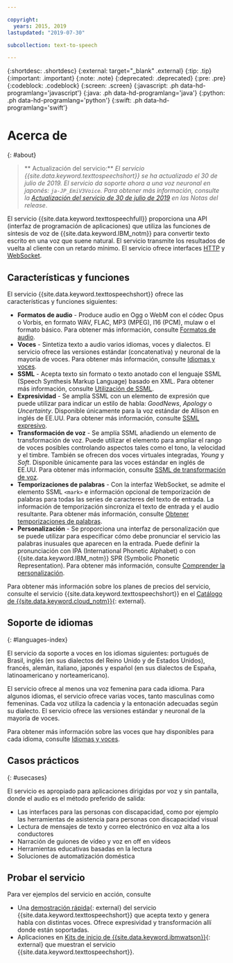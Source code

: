 ```yaml
---

copyright:
  years: 2015, 2019
lastupdated: "2019-07-30"

subcollection: text-to-speech

---
```


{:shortdesc: .shortdesc}
{:external: target="_blank" .external}
{:tip: .tip}
{:important: .important}
{:note: .note}
{:deprecated: .deprecated}
{:pre: .pre}
{:codeblock: .codeblock}
{:screen: .screen}
{:javascript: .ph data-hd-programlang='javascript'}
{:java: .ph data-hd-programlang='java'}
{:python: .ph data-hd-programlang='python'}
{:swift: .ph data-hd-programlang='swift'}

# Acerca de
{: #about}

> ** Actualización del servicio:** *El servicio {{site.data.keyword.texttospeechshort}} se ha actualizado el 30 de julio de 2019. El servicio da soporte ahora a una voz neuronal en japonés: `ja-JP_EmiV3Voice`. Para obtener más información, consulte la [Actualización del servicio de 30 de julio de 2019](/docs/services/text-to-speech?topic=text-to-speech-release-notes#July2019) en las Notas del release*.

El servicio {{site.data.keyword.texttospeechfull}} proporciona una API (interfaz de programación de aplicaciones) que utiliza las funciones de síntesis de voz de {{site.data.keyword.IBM_notm}} para convertir texto escrito en una voz que suene natural. El servicio transmite los resultados de vuelta al cliente con un retardo mínimo. El servicio ofrece interfaces [HTTP](/docs/services/text-to-speech?topic=text-to-speech-usingHTTP) y [WebSocket](/docs/services/text-to-speech?topic=text-to-speech-usingWebSocket).

## Características y funciones

El servicio {{site.data.keyword.texttospeechshort}} ofrece las características y funciones siguientes:

-   **Formatos de audio** - Produce audio en Ogg o WebM con el códec Opus o Vorbis, en formato WAV, FLAC, MP3 (MPEG), l16 (PCM), mulaw o el formato básico. Para obtener más información, consulte [Formatos de audio](/docs/services/text-to-speech?topic=text-to-speech-audioFormats).
-   **Voces** - Sintetiza texto a audio varios idiomas, voces y dialectos. El servicio ofrece las versiones estándar (concatenativa) y neuronal de la mayoría de voces. Para obtener más información, consulte [Idiomas y voces](/docs/services/text-to-speech?topic=text-to-speech-voices).
-   **SSML** - Acepta texto sin formato o texto anotado con el lenguaje SSML (Speech Synthesis Markup Language) basado en XML. Para obtener más información, consulte [Utilización de SSML](/docs/services/text-to-speech?topic=text-to-speech-ssml).
-   **Expresividad** - Se amplía SSML con un elemento de expresión que puede utilizar para indicar un estilo de habla: *GoodNews*, *Apology* o *Uncertainty*. Disponible únicamente para la voz estándar de Allison en inglés de EE.UU. Para obtener más información, consulte [SSML expresivo](/docs/services/text-to-speech?topic=text-to-speech-expressive).
-   **Transformación de voz** - Se amplía SSML añadiendo un elemento de transformación de voz. Puede utilizar el elemento para ampliar el rango de voces posibles controlando aspectos tales como el tono, la velocidad y el timbre. También se ofrecen dos voces virtuales integradas, *Young* y *Soft*. Disponible únicamente para las voces estándar en inglés de EE.UU. Para obtener más información, consulte [SSML de transformación de voz](/docs/services/text-to-speech?topic=text-to-speech-transformation).
-   **Temporizaciones de palabras** - Con la interfaz WebSocket, se admite el elemento SSML `<mark>` e información opcional de temporización de palabras para todas las series de caracteres del texto de entrada. La información de temporización sincroniza el texto de entrada y el audio resultante. Para obtener más información, consulte [Obtener temporizaciones de palabras](/docs/services/text-to-speech?topic=text-to-speech-timing).
-   **Personalización** - Se proporciona una interfaz de personalización que se puede utilizar para especificar cómo debe pronunciar el servicio las palabras inusuales que aparecen en la entrada. Puede definir la pronunciación con IPA (International Phonetic Alphabet) o con {{site.data.keyword.IBM_notm}} SPR (Symbolic Phonetic Representation). Para obtener más información, consulte [Comprender la personalización](/docs/services/text-to-speech?topic=text-to-speech-customIntro).

Para obtener más información sobre los planes de precios del servicio, consulte el servicio {{site.data.keyword.texttospeechshort}} en el [Catálogo de {{site.data.keyword.cloud_notm}}](https://{DomainName}/catalog/services/text-to-speech){: external}.

## Soporte de idiomas
{: #languages-index}

El servicio da soporte a voces en los idiomas siguientes: portugués de Brasil, inglés (en sus dialectos del Reino Unido y de Estados Unidos), francés, alemán, italiano, japonés y español (en sus dialectos de España, latinoamericano y norteamericano).

El servicio ofrece al menos una voz femenina para cada idioma. Para algunos idiomas, el servicio ofrece varias voces, tanto masculinas como femeninas. Cada voz utiliza la cadencia y la entonación adecuadas según su dialecto. El servicio ofrece las versiones estándar y neuronal de la mayoría de voces.

Para obtener más información sobre las voces que hay disponibles para cada idioma, consulte [Idiomas y voces](/docs/services/text-to-speech?topic=text-to-speech-voices).

## Casos prácticos
{: #usecases}

El servicio es apropiado para aplicaciones dirigidas por voz y sin pantalla, donde el audio es el método preferido de salida:

-   Las interfaces para las personas con discapacidad, como por ejemplo las herramientas de asistencia para personas con discapacidad visual
-   Lectura de mensajes de texto y correo electrónico en voz alta a los conductores
-   Narración de guiones de vídeo y voz en off en vídeos
-   Herramientas educativas basadas en la lectura
-   Soluciones de automatización doméstica

## Probar el servicio

Para ver ejemplos del servicio en acción, consulte

-   Una [demostración rápida](https://text-to-speech-demo.ng.bluemix.net/){: external} del servicio {{site.data.keyword.texttospeechshort}} que acepta texto y genera habla con distintas voces. Ofrece expresividad y transformación allí donde están soportadas.
-   Aplicaciones en [Kits de inicio de {{site.data.keyword.ibmwatson}}](http://www.ibm.com/watson/developercloud/starter-kits.html){: external} que muestran el servicio {{site.data.keyword.texttospeechshort}}.
